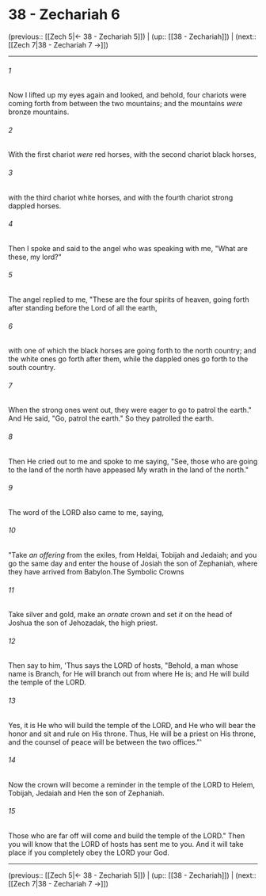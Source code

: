 # 38 - Zechariah 6

(previous:: [[Zech 5|← 38 - Zechariah 5]]) | (up:: [[38 - Zechariah]]) | (next:: [[Zech 7|38 - Zechariah 7 →]])

***


###### 1 
Now I lifted up my eyes again and looked, and behold, four chariots were coming forth from between the two mountains; and the mountains _were_ bronze mountains. 

###### 2 
With the first chariot _were_ red horses, with the second chariot black horses, 

###### 3 
with the third chariot white horses, and with the fourth chariot strong dappled horses. 

###### 4 
Then I spoke and said to the angel who was speaking with me, "What are these, my lord?" 

###### 5 
The angel replied to me, "These are the four spirits of heaven, going forth after standing before the Lord of all the earth, 

###### 6 
with one of which the black horses are going forth to the north country; and the white ones go forth after them, while the dappled ones go forth to the south country. 

###### 7 
When the strong ones went out, they were eager to go to patrol the earth." And He said, "Go, patrol the earth." So they patrolled the earth. 

###### 8 
Then He cried out to me and spoke to me saying, "See, those who are going to the land of the north have appeased My wrath in the land of the north." 

###### 9 
The word of the LORD also came to me, saying, 

###### 10 
"Take _an offering_ from the exiles, from Heldai, Tobijah and Jedaiah; and you go the same day and enter the house of Josiah the son of Zephaniah, where they have arrived from Babylon.The Symbolic Crowns 

###### 11 
Take silver and gold, make an _ornate_ crown and set _it_ on the head of Joshua the son of Jehozadak, the high priest. 

###### 12 
Then say to him, 'Thus says the LORD of hosts, "Behold, a man whose name is Branch, for He will branch out from where He is; and He will build the temple of the LORD. 

###### 13 
Yes, it is He who will build the temple of the LORD, and He who will bear the honor and sit and rule on His throne. Thus, He will be a priest on His throne, and the counsel of peace will be between the two offices."' 

###### 14 
Now the crown will become a reminder in the temple of the LORD to Helem, Tobijah, Jedaiah and Hen the son of Zephaniah. 

###### 15 
Those who are far off will come and build the temple of the LORD." Then you will know that the LORD of hosts has sent me to you. And it will take place if you completely obey the LORD your God.

***

(previous:: [[Zech 5|← 38 - Zechariah 5]]) | (up:: [[38 - Zechariah]]) | (next:: [[Zech 7|38 - Zechariah 7 →]])
